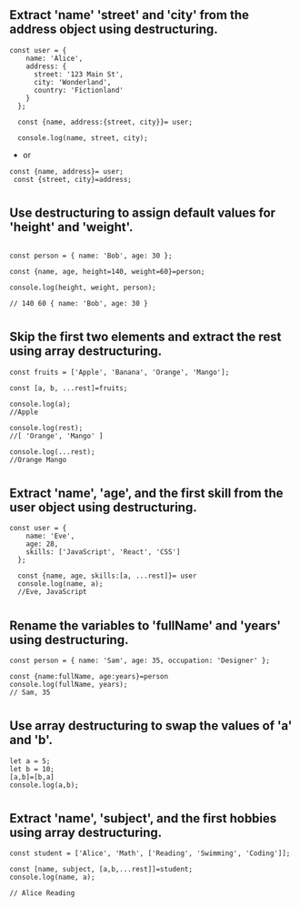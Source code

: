
#
## Extract 'name' 'street' and 'city' from the address object using destructuring.
```
const user = {
    name: 'Alice',
    address: {
      street: '123 Main St',
      city: 'Wonderland',
      country: 'Fictionland'
    }
  };
  
  const {name, address:{street, city}}= user;

  console.log(name, street, city);
```
* or
 ```
const {name, address}= user;
  const {street, city}=address;
```

#
## Use destructuring to assign default values for 'height' and 'weight'.

```

const person = { name: 'Bob', age: 30 };

const {name, age, height=140, weight=60}=person;

console.log(height, weight, person);

// 140 60 { name: 'Bob', age: 30 }
```

#
## Skip the first two elements and extract the rest using array destructuring.
```
const fruits = ['Apple', 'Banana', 'Orange', 'Mango'];

const [a, b, ...rest]=fruits;

console.log(a);
//Apple

console.log(rest);  
//[ 'Orange', 'Mango' ]

console.log(...rest);
//Orange Mango
```

#
## Extract 'name', 'age', and the first skill from the user object using destructuring.
```
const user = {
    name: 'Eve',
    age: 28,
    skills: ['JavaScript', 'React', 'CSS']
  };

  const {name, age, skills:[a, ...rest]}= user
  console.log(name, a);
  //Eve, JavaScript
```

#
## Rename the variables to 'fullName' and 'years' using destructuring.
```
const person = { name: 'Sam', age: 35, occupation: 'Designer' };

const {name:fullName, age:years}=person
console.log(fullName, years);
// Sam, 35
```

#
##  Use array destructuring to swap the values of 'a' and 'b'.

```
let a = 5;
let b = 10;
[a,b]=[b,a]
console.log(a,b);
```

#
## Extract 'name', 'subject', and the first  hobbies using array destructuring.
```
const student = ['Alice', 'Math', ['Reading', 'Swimming', 'Coding']];

const [name, subject, [a,b,...rest]]=student;
console.log(name, a);

// Alice Reading
```